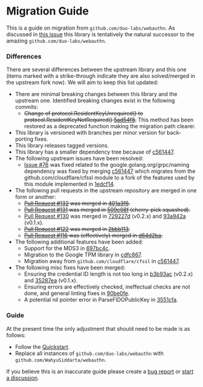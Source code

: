 # Migration Guide

This is a guide on migration from `github.com/duo-labs/webauthn`. As discussed in [this issue](https://github.com/duo-labs/webauthn/issues/155)
this library is tentatively the natural successor to the amazing `github.com/duo-labs/webauthn`.

### Differences

There are several differences between the upstream library and this one (items marked with a strike-through indicate
they are also solved/merged in the upstream fork now). We will aim to keep this list updated:

- There are minimal breaking changes between this library and the upstream one. Identified breaking changes exist in the
  following commits:
  - ~~Change of protocol.ResidentKeyUnrequired() to protocol.ResidentKeyNotRequired() [5ad54f8](https://github.com/WahyuSiddarta/webauthn/commit/5ad54f89952eb238a7d6e10ed2d443738351d67f).~~
    This method has been restored as a deprecated function making the migration path clearer.
- This library is versioned with branches per minor version for back-porting fixes.
- This library releases tagged versions.
- This library has a smaller dependency tree because of [c561447](https://github.com/WahyuSiddarta/webauthn/commit/c561447e218d73421476565a3d66ab6dc934966c).
- The following upstream issues have been resolved:
  - [Issue #76](https://github.com/duo-labs/webauthn/issues/76) was fixed related to the google.golang.org/grpc/naming dependency was fixed by merging
    [c561447](https://github.com/WahyuSiddarta/webauthn/commit/c561447e218d73421476565a3d66ab6dc934966c)
    which migrates from the github.com/cloudflare/cfssl module to a fork of the features used by this module implemented
    in [1edcf14](https://github.com/go-webauthn/revoke/commit/1edcf14a748f88f41663433f336e07604f5e72c1).
- The following pull requests in the upstream repository are merged in one form or another:
  - ~~[Pull Request #132](https://github.com/duo-labs/webauthn/pull/132) was merged in [401a3f6](https://github.com/WahyuSiddarta/webauthn/commit/401a3f63b5fb3c91faa52c56a9295b78d62e039f).~~
  - ~~[Pull Request #131](https://github.com/duo-labs/webauthn/pull/131) was merged in [509e08f](https://github.com/WahyuSiddarta/webauthn/commit/509e08fb364c78be30067a93d976730a8fe4a656) (cherry-pick squashed).~~
  - [Pull Request #130](https://github.com/duo-labs/webauthn/pull/130) was merged in [729227d](https://github.com/WahyuSiddarta/webauthn/commit/729227d1ec0504ebb518f38e72bcd10ae68c4130) (v0.2.x) and [93a942a](https://github.com/WahyuSiddarta/webauthn/commit/93a942a90dbb82d997e1ed2945ba41b37d47890f) (v0.1.x).
  - ~~[Pull Request #122](https://github.com/duo-labs/webauthn/pull/122) was merged in [2bbb113](https://github.com/WahyuSiddarta/webauthn/commit/2bbb113b333b775d2d7c5551b7220f713f666f00).~~
  - ~~[Pull Request #116](https://github.com/duo-labs/webauthn/pull/116) was (effectively) merged in [d64d2ba](https://github.com/WahyuSiddarta/webauthn/commit/d64d2ba780240964310c7f5862add333bc659348).~~
- The following additional features have been added:
  - Support for the MDS3 in [697bc4c](https://github.com/WahyuSiddarta/webauthn/commit/697bc4cb16d3cfc8755bd946b55b9699e76a4510).
  - Migration to the Google TPM library in [cdfc867](https://github.com/WahyuSiddarta/webauthn/commit/cdfc8674dbeaed1b48b28bc87c364dffe132b104).
  - Migration away from `github.com/cloudflare/cfssl` in [c561447](https://github.com/WahyuSiddarta/webauthn/commit/c561447e218d73421476565a3d66ab6dc934966c).
- The following misc fixes have been merged:
  - Ensuring the credential ID length is not too long in [b3b93ac](https://github.com/WahyuSiddarta/webauthn/commit/b3b93ac3770a26a92adbcd4b527bbb391127931b) (v0.2.x) and [35287ea](https://github.com/WahyuSiddarta/webauthn/commit/35287ea54b50b1f553f3cc0f0f5527039f375e2c) (v0.1.x).
  - Ensuring errors are effectively checked, ineffectual checks are not done, and general linting fixes in [90be0fe](https://github.com/WahyuSiddarta/webauthn/commit/90be0fe276222bd574cf19856081979789ce9fca).
  - A potential nil pointer error in ParseFIDOPublicKey in [3551cfa](https://github.com/WahyuSiddarta/webauthn/commit/3551cfae24f258cd9c978a73711fb9551f82d1e4).

### Guide

At the present time the only adjustment that should need to be made is as follows:

- Follow the [Quickstart](README.md#quickstart).
- Replace all instances of `github.com/duo-labs/webauthn` with `github.com/WahyuSiddarta/webauthn`.

If you believe this is an inaccurate guide please create a
[bug report](https://github.com/WahyuSiddarta/webauthn/issues/new?assignees=&labels=type%2Fpotential-bug%2Cstatus%2Fneeds-triage%2Cpriority%2Fnormal&template=bug-report.yml)
or [start a discussion](https://github.com/WahyuSiddarta/webauthn/discussions/new).
